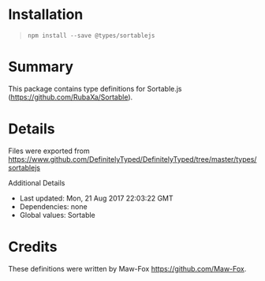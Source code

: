 # Installation
> `npm install --save @types/sortablejs`

# Summary
This package contains type definitions for Sortable.js (https://github.com/RubaXa/Sortable).

# Details
Files were exported from https://www.github.com/DefinitelyTyped/DefinitelyTyped/tree/master/types/sortablejs

Additional Details
 * Last updated: Mon, 21 Aug 2017 22:03:22 GMT
 * Dependencies: none
 * Global values: Sortable

# Credits
These definitions were written by Maw-Fox <https://github.com/Maw-Fox>.
